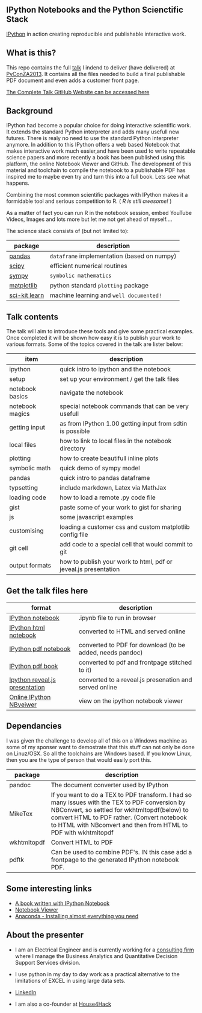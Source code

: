 IPython Notebooks and the Python Scienctific Stack
---

[IPython](http://ipython.org/) in action creating reproducible and publishable interactive work.

What is this?
------

This repo contains the full [talk](http://za.pycon.org/talks/10/) I indend to deliver (have delivered) at [PyConZA2013](http://za.pycon.org/). It contains all the files needed to build a final publishable PDF document and even adds a customer front page.

[The Complete Talk GitHub Website can be accessed here][6]

Background
-------------
IPython had become a popular choice for doing interactive scientific work. It extends the standard Python interpreter and adds many usefull new futures. There is realy no need to use the standard Python interpreter anymore.
In addition to this IPython offers a web based Notebook that makes interactive work much easier,and have been used to write repeatable science papers and more recently a book has been published using this platform, the online Notebook Viewer and GitHub. The development of this material and toolchain to compile the notebook to a publishable PDF has inspired me to maybe even try and turn this into a full book. Lets see what happens.

Combining the most common scientific packages with IPython makes it a formidable tool and serious competition to R. ( _R is still awesome!_ )

As a matter of fact you can run R in the notebook session, embed YouTube Videos, Images and lots more but let me not get ahead of myself....

The science stack consists of (but not limited to):

package  |  description
---  |  ---
[pandas][1]  |  `dataframe` implementation (based on numpy)
[scipy][2]  |  efficient numerical routines
[sympy][3]  |  `symbolic mathematics`
[matplotlib][4]  |  python standard `plotting` package
[sci-kit learn][5] | machine learning and `well documented!`

Talk contents
--------
The talk will aim to introduce these tools and give some practical examples. Once completed it will be shown how easy it is to publish your work to various formats. Some of the topics covered in the talk are lister below:

item   | description
---- |  -------
ipython | quick intro to ipython and the notebook
setup  | set up your environment / get the talk files
notebook basics | navigate the notebook
notebook magics | special notebook commands that can be very usefull
getting input   | as from IPython 1.00 getting input from sdtin is possible
local files | how to link to local files in the notebook directory
plotting	| how to create beautifull inline plots
symbolic math | quick demo of sympy model
pandas  | quick intro to pandas dataframe
typsetting | include markdown, Latex via MathJax
loading code | how to load a remote .py code file
gist         | paste some of your work to gist for sharing
js		| some javascript examples
customising | loading a customer css and custom matplotlib config file
git cell    | add code to a special cell that would commit to git
output formats | how to publish your work to html, pdf or jeveal.js presentation


Get the talk files here
------
format  | description
------- | ------------
[IPython notebook](https://github.com/Tooblippe/zapycon2013_ipython_science/blob/master/src/pycon13_ipython.ipynb)  |  .ipynb file to run in browser
[IPython html notebook](http://htmlpreview.github.io/?https://github.com/Tooblippe/zapycon2013_ipython_science/blob/master/src/output/pycon13_ipython.html) | converted to HTML and served online
[IPython pdf notebook](https://github.com/Tooblippe/zapycon2013_ipython_science/blob/master/src/output/pycon13_ipython.pdf?raw=true)  | converted to PDF for download (to be added, needs pandoc)
[IPython pdf book](https://github.com/Tooblippe/zapycon2013_ipython_science/blob/master/src/output/finaldoc.pdf?raw=true)  | converted to pdf and frontpage stitched to it)
[Ipython reveal.js presentation](http://htmlpreview.github.io/?https://github.com/Tooblippe/zapycon2013_ipython_science/blob/master/src/output/pycon13_ipython.slides.html#/) | converted to a reveal.js presenation and served online
[Online IPython NBveiwer](http://nbviewer.ipython.org/urls/raw.github.com/Tooblippe/zapycon2013_ipython_science/master/src/pycon13_ipython.ipynb)  | view on the ipython notebook viewer


Dependancies
-------------
I was given the challenge to develop all of this on a Windows machine as some of my sponser want to demostrate that this stuff can not only be done on Linuz/OSX. So all the toolchains are Windows based. If you know Linux, then you are the type of person that would easily port this.

package  |  description
-------- | ------------
pandoc 	 | The document converter used by IPython
MikeTex  | If you want to do a TEX to PDF transform. I had so many issues with the TEX to PDF conversion by NBConvert, so settled for wkhtmltopdf(below) to convert HTML to PDF rather. (Convert notebook to HTML with NBconvert and then from HTML to PDF with wkhtmltopdf
wkhtmltopdf  | Convert HTML to PDF
pdftk   |  Can be used to combine PDF's. IN this case add a frontpage to the generated IPython notebook PDF.



Some interesting links
-----------------------
* [A book written with IPython Notebook][7]
* [Notebook Viewer][8]
* [Anaconda - Installing almost everything you need][9]


About the presenter
----------
* I am an Electrical Engineer and is currently working for a [consulting firm][10] where I manage the Business Analytics and Quantitative Decision Support Services division.
* I use python in my day to day work as a practical alternative to the limitations of EXCEL in using large data sets.
* [LinkedIn][11]
* I am also a co-founder at [House4Hack][12]



  [1]: http://pandas.pydata.org/
  [2]: http://www.scipy.org/
  [3]: http://sympy.org/en/index.html
  [4]: http://matplotlib.org/
  [5]: http://scikit-learn.org/
  [6]: http://tooblippe.github.io/zapycon2013_ipython_science
  [7]: http://camdavidsonpilon.github.io/Probabilistic-Programming-and-Bayesian-Methods-for-Hackers/
  [8]: http://nbviewer.ipython.org/
  [9]: http://www.continuum.io/downloads
  [10]: http://www.eon.co.za/index.php/our-services-main/our-services/business-analytics
  [11]: http://www.linkedin.com/in/tobienortje
  [12]: http://www.house4hack.co.za/